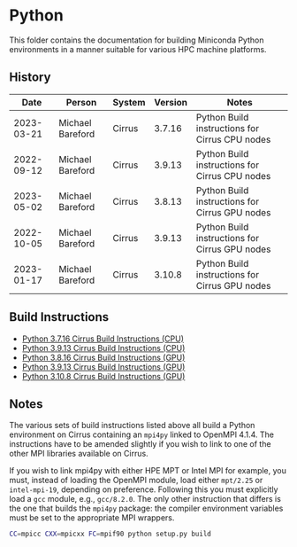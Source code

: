 Python
======

This folder contains the documentation for building Miniconda Python environments in a manner
suitable for various HPC machine platforms.

History
-------

Date | Person | System | Version | Notes
---- | -------|--------|---------|------
2023-03-21 | Michael Bareford | Cirrus | 3.7.16 | Python Build instructions for Cirrus CPU nodes
2022-09-12 | Michael Bareford | Cirrus | 3.9.13 | Python Build instructions for Cirrus CPU nodes
2023-05-02 | Michael Bareford | Cirrus | 3.8.13 | Python Build instructions for Cirrus GPU nodes
2022-10-05 | Michael Bareford | Cirrus | 3.9.13 | Python Build instructions for Cirrus GPU nodes
2023-01-17 | Michael Bareford | Cirrus | 3.10.8 | Python Build instructions for Cirrus GPU nodes


Build Instructions
------------------

* [Python 3.7.16 Cirrus Build Instructions (CPU)](build_python_3.7.16_cirrus_cpu.md)
* [Python 3.9.13 Cirrus Build Instructions (CPU)](build_python_3.9.13_cirrus_cpu.md)
* [Python 3.8.16 Cirrus Build Instructions (GPU)](build_python_3.8.16_cirrus_gpu.md)
* [Python 3.9.13 Cirrus Build Instructions (GPU)](build_python_3.9.13_cirrus_gpu.md)
* [Python 3.10.8 Cirrus Build Instructions (GPU)](build_python_3.10.8_cirrus_gpu.md)


Notes
-----

The various sets of build instructions listed above all build a Python environment on Cirrus
containing an `mpi4py` linked to OpenMPI 4.1.4. The instructions have to be amended slightly
if you wish to link to one of the other MPI libraries available on Cirrus.

If you wish to link mpi4py with either HPE MPT or Intel MPI for example, you must, instead of
loading the OpenMPI module, load either `mpt/2.25` or `intel-mpi-19`, depending on preference.
Following this you must explicitly load a `gcc` module, e.g., `gcc/8.2.0`. The only other
instruction that differs is the one that builds the `mpi4py` package: the compiler environment
variables must be set to the appropriate MPI wrappers.

```bash
CC=mpicc CXX=mpicxx FC=mpif90 python setup.py build
```
